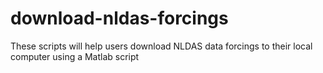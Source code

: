 # download-nldas-forcings
These scripts will help users download NLDAS data forcings to their local computer using a Matlab script
